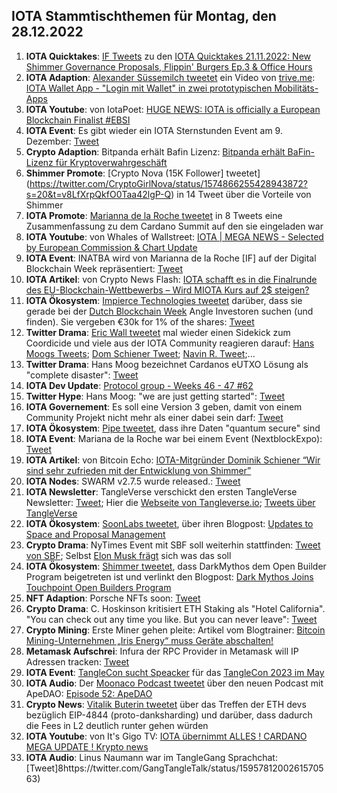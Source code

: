 ## IOTA Stammtischthemen für Montag, den 28.12.2022

1. **IOTA Quicktakes**: [IF Tweets](https://twitter.com/iota/status/1594631853268426754?s=20&t=MSlHutIiUKW6oWDkbUp-xw) zu den [IOTA Quicktakes 21.11.2022: New Shimmer Governance Proposals, Flippin' Burgers Ep.3 & Office Hours](https://www.youtube.com/watch?v=lZTC80kNmmc)
2. **IOTA Adaption**: [Alexander Süssemilch tweetet](https://twitter.com/asuessemilch/status/1594793466256564226?s=20&t=MSlHutIiUKW6oWDkbUp-xw) ein Video von [trive.me](https://twitter.com/triveme): [IOTA Wallet App - "Login mit Wallet" in zwei prototypischen Mobilitäts-Apps](https://www.youtube.com/watch?v=4SlGKDXbK5c)
3. **IOTA Youtube**: von IotaPoet: [HUGE NEWS: IOTA is officially a European Blockchain Finalist #EBSI](https://www.youtube.com/watch?v=i-Omc7i1N0I)
4. **IOTA Event**: Es gibt wieder ein IOTA Sternstunden Event am 9. Dezember: [Tweet](https://twitter.com/iotashop/status/1594971023862022145?s=20&t=v8LfXrpQkfO0Taa42lgP-Q)
5. **Crypto Adaption**: Bitpanda erhält Bafin Lizenz: [Bitpanda erhält BaFin-Lizenz für Kryptoverwahrgeschäft](https://de.cointelegraph.com/news/bitpanda-receives-bafin-licence-for-crypto-custody-business)
6. **Shimmer Promote**: [Crypto Nova (15K Follower] tweetet](https://twitter.com/CryptoGirlNova/status/1574866255428943872?s=20&t=v8LfXrpQkfO0Taa42lgP-Q) in 14 Tweet über die Vorteile von Shimmer
7. **IOTA Promote**: [Marianna de la Roche tweetet](https://twitter.com/Marianadlrw/status/1594977046823829504?s=20&t=v8LfXrpQkfO0Taa42lgP-Q) in 8 Tweets eine Zusammenfassung zu dem Cardano Summit auf den sie eingeladen war
8. **IOTA Youtube**: von Whales of Wallstreet: [IOTA | MEGA NEWS - Selected by European Commission & Chart Update](https://www.youtube.com/watch?v=6f35xOXaNik)
9. **IOTA Event**: INATBA wird von Marianna de la Roche  [IF] auf der Digital Blockchain Week repräsentiert: [Tweet](https://twitter.com/Marianadlrw/status/1595004742274539520?s=20&t=v8LfXrpQkfO0Taa42lgP-Q)
10. **IOTA Artikel**: von Crypto News Flash: [IOTA schafft es in die Finalrunde des EU-Blockchain-Wettbewerbs – Wird MIOTA Kurs auf 2$ steigen?](https://www.crypto-news-flash.com/de/iota-ist-im-finale-eu-blockchain-beschaffungsverfahrens/)
11. **IOTA Ökosystem**: [Impierce Technologies tweetet](https://twitter.com/ImpierceTech/status/1594975952576151552?s=20&t=B8BKLC9wiSwsyX6aJl8Zzw) darüber, dass sie gerade bei der [Dutch Blockchain Week](https://dutchblockchainweek.com/investor-track/) Angle Investoren suchen (und finden). Sie vergeben €30k for 1% of the shares: [Tweet](https://twitter.com/ImpierceTech/status/1594975954962907136?s=20&t=B8BKLC9wiSwsyX6aJl8Zzw)
12. **Twitter Drama**: [Eric Wall tweetet](https://twitter.com/ercwl/status/1595124395852562432?s=20&t=Te_57oQz-i5xIF4PTABO0w) mal wieder einen Sidekick zum Coordicide und viele aus der IOTA Community reagieren darauf: [Hans Moogs Tweets](https://twitter.com/hus_qy/status/1595171900892000256?s=20&t=Te_57oQz-i5xIF4PTABO0w); [Dom Schiener Tweet](https://twitter.com/DomSchiener/status/1595131997651079168?s=20&t=Te_57oQz-i5xIF4PTABO0w); [Navin R. Tweet](https://twitter.com/navinram999/status/1595201592462032897?s=20&t=Te_57oQz-i5xIF4PTABO0w);...
13. **Twitter Drama**: Hans Moog bezeichnet Cardanos eUTXO Lösung als "complete disaster": [Tweet](https://twitter.com/hus_qy/status/1595190503762337792?s=20&t=Te_57oQz-i5xIF4PTABO0w)
14. **IOTA Dev Update**: [Protocol group - Weeks 46 - 47 #62](https://github.com/iotaledger/research-updates/discussions/62)
15. **Twitter Hype**: Hans Moog: "we are just getting started": [Tweet](https://twitter.com/hus_qy/status/1594790610627600409?s=20&t=Te_57oQz-i5xIF4PTABO0w)
16. **IOTA Governement**: Es soll eine Version 3 geben, damit von einem Community Projekt nicht mehr als einer dabei sein darf: [Tweet](https://twitter.com/ShimmerGov/status/1595097648528343041?s=20&t=Te_57oQz-i5xIF4PTABO0w)
17. **IOTA Ökosystem**: [Pipe tweetet](https://twitter.com/Tanglehub_eu/status/1595348880807395329?s=20&t=Te_57oQz-i5xIF4PTABO0w), dass ihre Daten "quantum secure" sind
18. **IOTA Event**: Mariana de la Roche war bei einem Event (NextblockExpo): [Tweet](https://twitter.com/Marianadlrw/status/1595415295212019713?s=20&t=Te_57oQz-i5xIF4PTABO0w)
19. **IOTA Artikel**: von Bitcoin Echo: [IOTA-Mitgründer Dominik Schiener “Wir sind sehr zufrieden mit der Entwicklung von Shimmer”](https://www.btc-echo.de/news/iota-sehr-zufrieden-mit-der-entwicklung-von-shimmer-154906/)
20. **IOTA Nodes**: SWARM v2.7.5 wurde released.: [Tweet](https://twitter.com/tanglebay/status/1595544714320699393?s=20&t=M6ekz_CW1zV7r9gm0VekCA)
21. **IOTA Newsletter**: TangleVerse verschickt den ersten TangleVerse Newsletter: [Tweet](https://twitter.com/TangleVerseWeb/status/1595507908971794455?s=20&t=M6ekz_CW1zV7r9gm0VekCA); Hier die [Webseite von Tangleverse.io](https://tangleverse.io/); [Tweets über TangleVerse](https://twitter.com/2xnmore/status/1595707105549242370?s=20&t=M6ekz_CW1zV7r9gm0VekCA)
22. **IOTA Ökosystem**: [SoonLabs tweetet](https://twitter.com/soon_labs/status/1595632769337462784?s=20&t=M6ekz_CW1zV7r9gm0VekCA), über ihren Blogpost: [Updates to Space and Proposal Management](https://soonlabs.medium.com/updates-to-spaces-and-proposals-a7766d004213)
23. **Crypto Drama**: NyTimes Event mit SBF soll weiterhin stattfinden: [Tweet von SBF](https://twitter.com/SBF_FTX/status/1595512579417378837?s=20&t=M6ekz_CW1zV7r9gm0VekCA); Selbst [Elon Musk frägt](https://twitter.com/elonmusk/status/1595587988926664704?s=20&t=M6ekz_CW1zV7r9gm0VekCA) sich was das soll
24. **IOTA Ökosystem**: [Shimmer tweetet](https://twitter.com/shimmernet/status/1595416891971047424?s=20&t=M6ekz_CW1zV7r9gm0VekCA), dass DarkMythos dem Open Builder Program beigetreten ist und verlinkt den Blogpost: [Dark Mythos Joins Touchpoint Open Builders Program](https://blog.shimmer.network/dark-mythos-becomes-part-of-touchpoint-open-builders-program/)
25. **NFT Adaption**: Porsche NFTs soon: [Tweet](https://twitter.com/Porsche/status/1594826400233828354?s=20&t=ZIdlOVPJAZwNRTcga7N8hw)
26. **Crypto Drama**: C. Hoskinson kritisiert ETH Staking als "Hotel California". "You can check out any time you like. But you can never leave": [Tweet](https://twitter.com/Cointelegraph/status/1595560371670114305?s=20&t=aA_Gu9SVlImHb1TAAC1cvA)
27. **Crypto Mining**: Erste Miner gehen pleite: Artikel vom Blogtrainer: [Bitcoin Mining-Unternehmen „Iris Energy“ muss Geräte abschalten!](https://www.blocktrainer.de/iris-energy-muss-abschalten/)
28. **Metamask Aufschrei**: Infura der RPC Provider in Metamask will IP Adressen tracken: [Tweet](https://twitter.com/hoss_crypto/status/1595699132181749760?s=20&t=bFhMRjOhKEWZZCmAGqjIxQ)
29. **IOTA Event**: [TangleCon sucht Speacker](https://twitter.com/TangleCon/status/1595751174136893440?s=20&t=bFhMRjOhKEWZZCmAGqjIxQ) für das [TangleCon 2023 im May](https://reg.eventmobi.com/tanglecon)
30. **IOTA Audio**: Der [Moonaco Podcast tweetet](https://twitter.com/MoonacoPodcast/status/1595734048403607552?s=20&t=kVqy94DQxLkq3JCLaxI9eQ) über den neuen Podcast mit ApeDAO: [Episode 52: ApeDAO](https://open.spotify.com/episode/5NaTed362RnjnZaw41CrZJ?si=ATS2irmSScmOwJR2N1KDPw&nd=1) 
31. **Crypto News**: [Vitalik Buterin tweetet](https://twitter.com/VitalikButerin/status/1595754446042333197?s=20&t=kVqy94DQxLkq3JCLaxI9eQ) über das Treffen der ETH devs bezüglich EIP-4844 (proto-danksharding) und darüber, dass dadurch die Fees in L2 deutlich runter gehen würden
32. **IOTA Youtube**: von It's Gigo TV: [IOTA übernimmt ALLES ! CARDANO MEGA UPDATE ! Krypto news](https://www.youtube.com/watch?v=9W7onDSqCnA)
33. **IOTA Audio**: Linus Naumann war im TangleGang Sprachchat: [Tweet]8https://twitter.com/GangTangleTalk/status/1595781200261570563)


